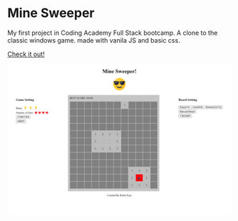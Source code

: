 # Mine Sweeper

<p> My first project in Coding Academy Full Stack bootcamp. A clone to the classic windows game.
 made with vanila JS and basic css. 
 
 [Check it out!](https://esheleyni.github.io/mine-sweeper/)
</p>

 ![screen-shot](./images/screen-shot.png)